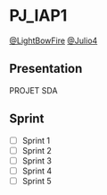 # PJ_IAP1

[@LightBowFire](https://github.com/LightBowFire)
[@Julio4](https://github.com/julio4)

## Presentation

PROJET SDA

## Sprint

- [ ] Sprint 1
- [ ] Sprint 2
- [ ] Sprint 3
- [ ] Sprint 4
- [ ] Sprint 5
